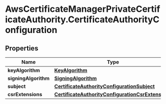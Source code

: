 # AwsCertificateManagerPrivateCertificateAuthority.CertificateAuthorityConfiguration

## Properties

Name | Type | Description | Notes
------------ | ------------- | ------------- | -------------
**keyAlgorithm** | [**KeyAlgorithm**](KeyAlgorithm.md) |  | 
**signingAlgorithm** | [**SigningAlgorithm**](SigningAlgorithm.md) |  | 
**subject** | [**CertificateAuthorityConfigurationSubject**](CertificateAuthorityConfigurationSubject.md) |  | 
**csrExtensions** | [**CertificateAuthorityConfigurationCsrExtensions**](CertificateAuthorityConfigurationCsrExtensions.md) |  | [optional] 


